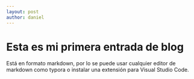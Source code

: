 ```yaml
---
layout: post
author: daniel
---
```

# Esta es mi primera entrada de blog
Está en formato markdown, por lo se puede usar cualquier editor de markdown como typora o instalar una extensión para Visual Studio Code.
